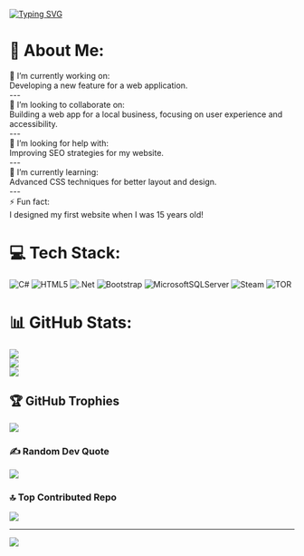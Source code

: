 [![Typing SVG](https://readme-typing-svg.demolab.com?font=Fira+Code&duration=4998&pause=500&color=F7AAC4&width=435&lines=Hello%2C+I'm+Sankalpa+Poudel;Web+Developer)](https://git.io/typing-svg)

# 💫 About Me:
🔭 I’m currently working on:<br>Developing a new feature for a web application.<br>---<br>👯 I’m looking to collaborate on:<br>Building a web app for a local business, focusing on user experience and accessibility.<br>---<br>🤝 I’m looking for help with:<br>Improving SEO strategies for my website.<br>---<br>🌱 I’m currently learning:<br>Advanced CSS techniques for better layout and design.<br>---<br>⚡ Fun fact:<br>I designed my first website when I was 15 years old!


# 💻 Tech Stack:
![C#](https://img.shields.io/badge/c%23-%23239120.svg?style=for-the-badge&logo=csharp&logoColor=white) ![HTML5](https://img.shields.io/badge/html5-%23E34F26.svg?style=for-the-badge&logo=html5&logoColor=white) ![.Net](https://img.shields.io/badge/.NET-5C2D91?style=for-the-badge&logo=.net&logoColor=white) ![Bootstrap](https://img.shields.io/badge/bootstrap-%238511FA.svg?style=for-the-badge&logo=bootstrap&logoColor=white) ![MicrosoftSQLServer](https://img.shields.io/badge/Microsoft%20SQL%20Server-CC2927?style=for-the-badge&logo=microsoft%20sql%20server&logoColor=white) ![Steam](https://img.shields.io/badge/steam-%23000000.svg?style=for-the-badge&logo=steam&logoColor=white) ![TOR](https://img.shields.io/badge/tor-%237E4798.svg?style=for-the-badge&logo=tor-project&logoColor=white)
# 📊 GitHub Stats:
![](https://github-readme-stats.vercel.app/api?username=poudelSanGIT&theme=dark&hide_border=false&include_all_commits=false&count_private=false)<br/>
![](https://github-readme-streak-stats.herokuapp.com/?user=poudelSanGIT&theme=dark&hide_border=false)<br/>
![](https://github-readme-stats.vercel.app/api/top-langs/?username=poudelSanGIT&theme=dark&hide_border=false&include_all_commits=false&count_private=false&layout=compact)

## 🏆 GitHub Trophies
![](https://github-profile-trophy.vercel.app/?username=poudelSanGIT&theme=radical&no-frame=false&no-bg=false&margin-w=4)

### ✍️ Random Dev Quote
![](https://quotes-github-readme.vercel.app/api?type=horizontal&theme=radical)

### 🔝 Top Contributed Repo
![](https://github-contributor-stats.vercel.app/api?username=poudelSanGIT&limit=5&theme=dark&combine_all_yearly_contributions=true)

---
[![](https://visitcount.itsvg.in/api?id=poudelSanGIT&icon=0&color=0)](https://visitcount.itsvg.in)

<!-- Proudly created with GPRM ( https://gprm.itsvg.in ) -->
